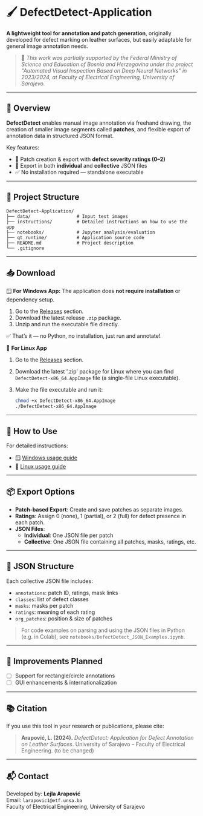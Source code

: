 # 🖌️ DefectDetect-Application

**A lightweight tool for annotation and patch generation**, originally developed for defect marking on leather surfaces, but easily adaptable for general image annotation needs.

> 📌 *This work was partially supported by the Federal Ministry of Science and Education of Bosnia and Herzegovina under the project "Automated Visual Inspection Based on Deep Neural Networks" in 2023/2024, at Faculty of Electrical Engineering, University of Sarajevo.*

---

## 🔎 Overview

**DefectDetect** enables manual image annotation via freehand drawing, the creation of smaller image segments called **patches**, and flexible export of annotation data in structured JSON format.

Key features:
- 🧩 Patch creation & export with **defect severity ratings (0–2)**
- 📁 Export in both **individual** and **collective** JSON files
- ✅ No installation required — standalone executable

---

## 📁 Project Structure

```
DefectDetect-Application/
├── data/                 # Input test images
├── instructions/         # Detailed instructions on how to use the app
├── notebooks/            # Jupyter analysis/evaluation
├── qt_runtime/           # Application source code
├── README.md             # Project description
└── .gitignore
```

---
## 📥 **Download**

🪟 **For Windows App:**
The application does **not require installation** or dependency setup.

1. Go to the [Releases](https://github.com/arapov1c/DefectDetect-Application/releases) section.
2. Download the latest release `.zip` package.
3. Unzip and run the executable file directly.

✅ That’s it — no Python, no installation, just run and annotate!

🐧 **For Linux App**

1. Go to the [Releases](https://github.com/arapov1c/DefectDetect-Application/releases) section.
2. Download the latest '.zip' package for Linux where you can find `DefectDetect-x86_64.AppImage` file (a single-file Linux executable).
3. Make the file executable and run it:

   ```bash
   chmod +x DefectDetect-x86_64.AppImage
   ./DefectDetect-x86_64.AppImage
   
---

## 📖 How to Use

For detailed instructions:

- 🪟 [Windows usage guide](instructions/_README_WINDOWS_v4.2.1.txt)
- 🐧 [Linux usage guide](instructions/_README_LINUX_v4.2.1.txt)

---

## 📦 Export Options

- **Patch-based Export**: Create and save patches as separate images.
- **Ratings**: Assign 0 (none), 1 (partial), or 2 (full) for defect presence in each patch.
- **JSON Files**:
  - **Individual**: One JSON file per patch
  - **Collective**: One JSON file containing all patches, masks, ratings, etc.

---

## 📄 JSON Structure

Each collective JSON file includes:
- `annotations`: patch ID, ratings, mask links
- `classes`: list of defect classes
- `masks`: masks per patch
- `ratings`: meaning of each rating
- `org_patches`: position & size of patches

> For code examples on parsing and using the JSON files in Python (e.g. in Colab), see `notebooks/DefectDetect_JSON_Examples.ipynb`.

---

## 🧠 Improvements Planned

- [ ] Support for rectangle/circle annotations
- [ ] GUI enhancements & internationalization

---

## 📚 Citation

If you use this tool in your research or publications, please cite:

> **Arapović, L. (2024).** _DefectDetect: Application for Defect Annotation on Leather Surfaces_. University of Sarajevo – Faculty of Electrical Engineering. (to be changed)

---

## 📬 Contact

Developed by: **Lejla Arapović**  
Email: `larapovic1@etf.unsa.ba`  
Faculty of Electrical Engineering, University of Sarajevo
